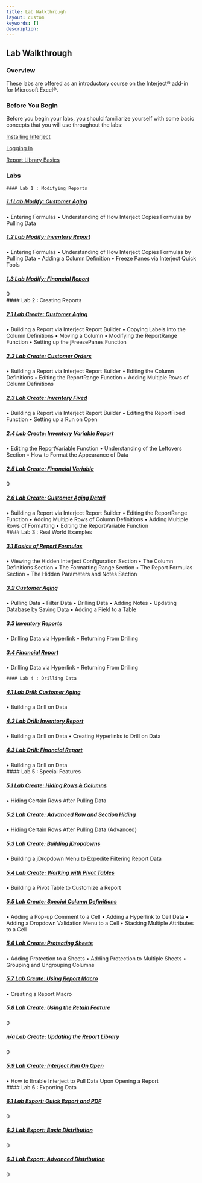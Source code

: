 ```yaml
---
title: Lab Walkthrough
layout: custom
keywords: []
description: 
---
```


## **Lab Walkthrough**

### Overview

These labs are offered as an introductory course on the Interject® add-in for Microsoft Excel®.


### Before You Begin

Before you begin your labs, you should familiarize yourself with some basic concepts that you will use throughout the labs:


[ Installing Interject ](/wAbout/SingleUser.html) 

[ Logging In ](/wAbout/Logging-In.html)

[ Report Library Basics ](/wAbout/Report-Library-Basics.html)
<br>

### Labs

	#### Lab 1 : Modifying Reports

##### [ 1.1 Lab Modify: Customer Aging](/wGetStarted/L-Modify-CustomerAging.html)

• Entering Formulas
• Understanding of How Interject Copies Formulas by Pulling Data
<br>
##### [ 1.2 Lab Modify: Inventory Report](/wGetStarted/L-Modify-InventoryReport.html)

• Entering Formulas
• Understanding of How Interject Copies Formulas by Pulling Data
• Adding a Column Definition
• Freeze Panes via Interject Quick Tools
<br>
##### [ 1.3 Lab Modify: Financial Report](/wGetStarted/L-Modify-FinancialReport.html)

0
<br>
	#### Lab 2 : Creating Reports

##### [ 2.1 Lab Create: Customer Aging](/wGetStarted/L-Create-CustomerAging.html)

• Building a Report via Interject Report Builder
• Copying Labels Into the Column Definitions
• Moving a Column
• Modifying the ReportRange Function
• Setting up the jFreezePanes Function
<br>
##### [ 2.2 Lab Create: Customer Orders](/wGetStarted/L-Create-CustomerOrders.html)

• Building a Report via Interject Report Builder
• Editing the Column Definitions
• Editing the ReportRange Function
• Adding Multiple Rows of Column Definitions
<br>
##### [ 2.3 Lab Create: Inventory Fixed](/wGetStarted/L-Create-InventoryFixed.html)

• Building a Report via Interject Report Builder
• Editing the ReportFixed Function
• Setting up a Run on Open
<br>
##### [ 2.4 Lab Create: Inventory Variable Report](/wGetStarted/L-Create-InventoryVariable.html)

• Editing the ReportVariable Function
• Understanding of the Leftovers Section
• How to Format the Appearance of Data
<br>
##### [ 2.5 Lab Create: Financial Variable](/wGetStarted/L-Create-FinancialVariable.html)

0
<br>
##### [ 2.6 Lab Create: Customer Aging Detail](/wGetStarted/L-Create-CustomerAgingDetail.html)

• Building a Report via Interject Report Builder
• Editing the ReportRange Function
• Adding Multiple Rows of Column Definitions
• Adding Multiple Rows of Formatting
• Editing the ReportVariable Function
<br>
	#### Lab 3 : Real World Examples

##### [ 3.1 Basics of Report Formulas](/wAbout/Basics-of-Report-Formulas.html)

• Viewing the Hidden Interject Configuration Section
• The Column Definitions Section
• The Formatting Range Section
• The Report Formulas Section
• The Hidden Parameters and Notes Section
<br>
##### [ 3.2 Customer Aging](/wAbout/Customer-Aging.html)

• Pulling Data
• Filter Data
• Drilling Data
• Adding Notes
• Updating Database by Saving Data
• Adding a Field to a Table
<br>
##### [ 3.3 Inventory Reports](/wAbout/Inventory-Reports.html)

• Drilling Data via Hyperlink
• Returning From Drilling
<br>
##### [ 3.4 Financial Report](/wAbout/Financial-Report.html)

• Drilling Data via Hyperlink
• Returning From Drilling
<br>

	#### Lab 4 : Drilling Data

##### [ 4.1 Lab Drill: Customer Aging](/wGetStarted/L-Drill-CustomerAging.html)

• Building a Drill on Data
<br>
##### [ 4.2 Lab Drill: Inventory Report](/wGetStarted/L-Drill-InventoryReport.html)

• Building a Drill on Data
• Creating Hyperlinks to Drill on Data
<br>
##### [ 4.3 Lab Drill: Financial Report](/wGetStarted/L-Drill-InventoryReport.html)

• Building a Drill on Data
<br>
	#### Lab 5 : Special Features

##### [ 5.1 Lab Create: Hiding Rows & Columns](/wGetStarted/L-Create-HideRowCol.html)

• Hiding Certain Rows After Pulling Data
<br>
##### [ 5.2 Lab Create: Advanced Row and Section Hiding](/wGetStarted/L-Create-AdvancedHideRowsSections.html)

• Hiding Certain Rows After Pulling Data (Advanced)
<br>
##### [ 5.3 Lab Create: Building jDropdowns](/wGetStarted/L-Create-Dropdowns.html)

• Building a jDropdown Menu to Expedite Filtering Report Data
<br>
##### [ 5.4 Lab Create: Working with Pivot Tables](/wGetStarted/L-Create-PivotTable.html)

• Building a Pivot Table to Customize a Report
<br>
##### [ 5.5 Lab Create: Special Column Definitions](/wGetStarted/L-Create-SpecColDefs.html)

• Adding a Pop-up Comment to a Cell
• Adding a Hyperlink to Cell Data
• Adding a Dropdown Validation Menu to a Cell
• Stacking Multiple Attributes to a Cell
<br>
##### [ 5.6 Lab Create: Protecting Sheets](/wGetStarted/L-Create-Protecting.html)

• Adding Protection to a Sheets
• Adding Protection to Multiple Sheets
• Grouping and Ungrouping Columns
<br>
##### [ 5.7 Lab Create: Using Report Macro](/wGetStarted/L-Create-ReportMacro.html)

• Creating a Report Macro
<br>
##### [ 5.8 Lab Create: Using the Retain Feature](/wGetStarted/L-Create-RetainFeature.html)

0
<br>
##### [ n/a Lab Create: Updating the Report Library](/wGetStarted/L-Create-UpdatingReportLibrary.html)

0
<br>
##### [ 5.9 Lab Create: Interject Run On Open](/wGetStarted/L-Create-RunOnOpen.html)

• How to Enable Interject to Pull Data Upon Opening a Report
<br>
	#### Lab 6 : Exporting Data

##### [ 6.1 Lab Export: Quick Export and PDF](/wGetStarted/L-Export-QuickExportAndPDF.html)

0
<br>
##### [ 6.2 Lab Export: Basic Distribution](/wGetStarted/L-Export-BasicDist.html)

0
<br>
##### [ 6.3 Lab Export: Advanced Distribution](/wGetStarted/L-Export-AdvancedDist.html)

0
<br>
